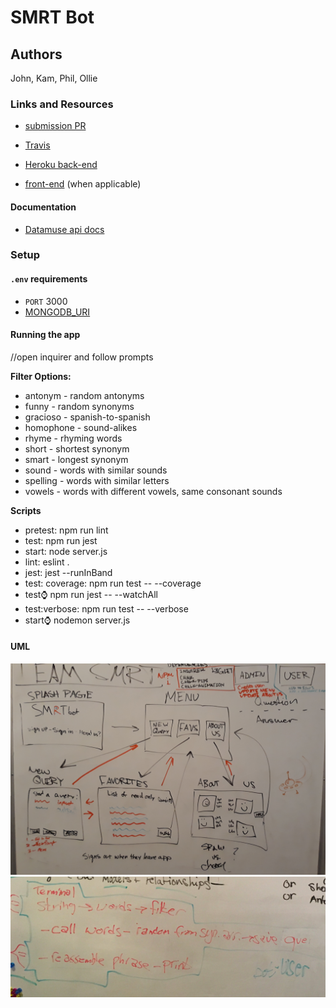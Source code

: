 # SMRT Bot

## Authors
John, Kam, Phil, Ollie

### Links and Resources
* [submission PR](http://xyz.com)

* [Travis](https://travis-ci.org/SMRTbot)
* [Heroku back-end](https://smrtbot.herokuapp.com)

* [front-end](http://xyz.com) (when applicable)

#### Documentation
* [Datamuse api docs](http://www.datamuse.com/api/)

### Setup
#### `.env` requirements
* `PORT` 3000
* [MONGODB_URI](mongodb://heroku_x8t5gc5s:kj8u60bhkjr2r6v4mme5la18i7@ds149335.mlab.com:49335/heroku_x8t5gc5s)

#### Running the app
//open inquirer and follow prompts

**Filter Options:**

 * antonym - random antonyms
 * funny - random synonyms
 * gracioso - spanish-to-spanish
 * homophone - sound-alikes
 * rhyme - rhyming words
 * short - shortest synonym
 * smart - longest synonym
 * sound - words with similar sounds
 * spelling - words with similar letters
 * vowels - words with different vowels, same consonant sounds


**Scripts**

  * pretest: npm run lint
  * test: npm run jest
  * start: node server.js
  * lint: eslint .
  * jest: jest --runInBand
  * test: coverage: npm run test -- --coverage
  * test:watch: npm run jest -- --watchAll
  * test:verbose: npm run test -- --verbose
  * start:watch: nodemon server.js

#### UML

![Front-end](./assets/front-end.jpg)
![Back-end](./assets/back-end.png)